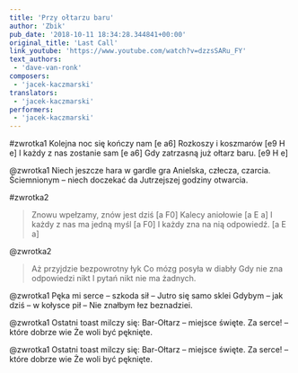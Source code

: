 ```yaml
---
title: 'Przy ołtarzu baru'
author: 'Zbik'
pub_date: '2018-10-11 18:34:28.344841+00:00'
original_title: 'Last Call'
link_youtube: 'https://www.youtube.com/watch?v=dzzsSARu_FY'
text_authors:
 - 'dave-van-ronk'
composers:
 - 'jacek-kaczmarski'
translators:
 - 'jacek-kaczmarski'
performers:
 - 'jacek-kaczmarski'
---
```


#zwrotka1
Kolejna noc się kończy nam [e a6]
Rozkoszy i koszmarów [e9 H e]
I każdy z nas zostanie sam [e a6]
Gdy zatrzasną już ołtarz baru. [e9 H e]

@zwrotka1
Niech jeszcze hara w gardle gra 
Anielska, człecza, czarcia.
Ściemnionym – niech doczekać da
Jutrzejszej godziny otwarcia.

#zwrotka2
>Znowu wpełzamy, znów jest dziś [a F0]
>Kalecy aniołowie [a E a]
>I każdy z nas ma jedną myśl [a F0]
>I każdy zna na nią odpowiedź. [a E a]

@zwrotka2
>Aż przyjdzie bezpowrotny łyk
>Co mózg posyła w diabły
>Gdy nie zna odpowiedzi nikt
>I pytań nikt nie ma żadnych.

@zwrotka1
Pęka mi serce – szkoda sił –
Jutro się samo sklei
Gdybym – jak dziś – w kołysce pił –
Nie znałbym łez beznadziei.

@zwrotka1
Ostatni toast milczy się:
Bar-Ołtarz – miejsce święte.
Za serce! – które dobrze wie
Że woli być pęknięte.

@zwrotka1
Ostatni toast milczy się:
Bar-Ołtarz – miejsce święte.
Za serce! – które dobrze wie
Że woli być pęknięte.